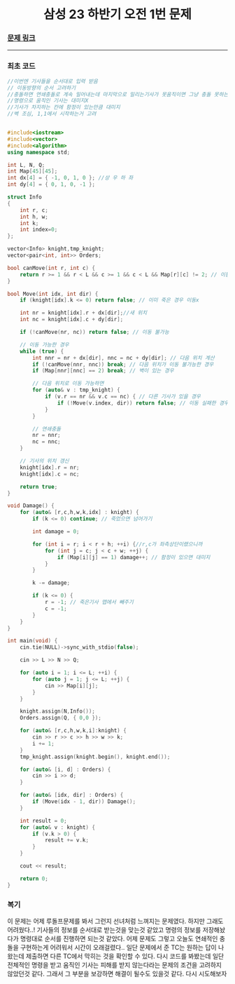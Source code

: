 <h1 align = "center">삼성 23 하반기 오전 1번 문제 </h1>

### [문제 링크](https://www.codetree.ai/training-field/frequent-problems/problems/royal-knight-duel/description?page=1&pageSize=20 "")
---

### 최초 코드

```cpp
//이번엔 기사들을 순서대로 입력 받음 
// 이동방향의 순서 고려하기
//충돌하면 연쇄충돌로 계속 밀어내는데 마지막으로 밀리는기사가 못움직이면 그냥 충돌 못하는걸로 간주
//명령으로 움직인 기사는 대미지X
//기사가 차지하는 칸에 함정이 있는만큼 대미지
//벽 조심, 1,1에서 시작하는거 고려


#include<iostream>
#include<vector>
#include<algorithm>
using namespace std;

int L, N, Q;
int Map[45][45];
int dx[4] = { -1, 0, 1, 0 }; //상 우 하 좌
int dy[4] = { 0, 1, 0, -1 };

struct Info
{
	int r, c;
	int h, w;
	int k;
	int index=0;
};

vector<Info> knight,tmp_knight;
vector<pair<int, int>> Orders;

bool canMove(int r, int c) {
	return r >= 1 && r < L && c >= 1 && c < L && Map[r][c] != 2; // 이동 가능한지
}

bool Move(int idx, int dir) {
	if (knight[idx].k <= 0) return false; // 이미 죽은 경우 이동x

	int nr = knight[idx].r + dx[dir];//새 위치
	int	nc = knight[idx].c + dy[dir];

	if (!canMove(nr, nc)) return false; // 이동 불가능

	// 이동 가능한 경우
	while (true) {
		int nnr = nr + dx[dir], nnc = nc + dy[dir]; // 다음 위치 계산
		if (!canMove(nnr, nnc)) break; // 다음 위치가 이동 불가능한 경우
		if (Map[nnr][nnc] == 2) break; // 벽이 있는 경우

		// 다음 위치로 이동 가능하면
		for (auto& v : tmp_knight) {
			if (v.r == nr && v.c == nc) { // 다른 기사가 있을 경우
				if (!Move(v.index, dir)) return false; // 이동 실패한 경우 이동하지 않음
			}
		}

		// 연쇄충돌
		nr = nnr;
		nc = nnc;
	}

	// 기사의 위치 갱신
	knight[idx].r = nr;
	knight[idx].c = nc;

	return true;
}

void Damage() {
	for (auto& [r,c,h,w,k,idx] : knight) {
		if (k <= 0) continue; // 죽었으면 넘어가기

		int damage = 0;

		for (int i = r; i < r + h; ++i) {//r,c가 좌측상단이랬으니까
			for (int j = c; j < c + w; ++j) {
				if (Map[i][j] == 1) damage++; // 함정이 있으면 대미지
			}
		}

		k -= damage;

		if (k <= 0) {
			r = -1; // 죽은기사 맵에서 빼주기
			c = -1;
		}
	}
}

int main(void) {
	cin.tie(NULL)->sync_with_stdio(false);

	cin >> L >> N >> Q;

	for (auto i = 1; i <= L; ++i) {
		for (auto j = 1; j <= L; ++j) {
			cin >> Map[i][j];
		}
	}

	knight.assign(N,Info());
	Orders.assign(Q, { 0,0 });

	for (auto& [r,c,h,w,k,i]:knight) {
		cin >> r >> c >> h >> w >> k;
		i += 1;
	}
	tmp_knight.assign(knight.begin(), knight.end());

	for (auto& [i, d] : Orders) {
		cin >> i >> d;
	}

	for (auto& [idx, dir] : Orders) {
		if (Move(idx - 1, dir)) Damage();
	}

	int result = 0;
	for (auto& v : knight) {
		if (v.k > 0) {
			result += v.k;
		}
	}

	cout << result;

	return 0;
}
```

### 복기
이 문제는 어제 루돌프문제를 봐서 그런지 선녀처럼 느껴지는 문제였다. 하지만 그래도 어려웠다..!
기사들의 정보를 순서대로 받는것을 맞는것 같았고 명령의 정보를 저장해놨다가 명령대로 순서를 진행하면 되는것 같았다.
어제 문제도 그렇고 오늘도 연쇄적인 충돌을 구현하는게 어려워서 시간이 오래걸렸다.. 일단 문제에서 준 TC는 원하는 답이 나왔는데 제출하면 다른 TC에서 막히는 것을 확인할 수 있다. 다시 코드를 봐봤는데 일단 전체적인 명령을 받고 움직인 기사는 피해를 받지 않는다라는 문제의 조건을 고려하지 않았던것 같다. 그래서 그 부분을 보강하면 해결이 될수도 있을것 같다. 다시 시도해보자


